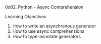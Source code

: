 0x02. Python - Async Comprehension

Learning Objectives

1. How to write an asynchronous generator
2. How to use async comprehensions
3. How to type-annotate generators
